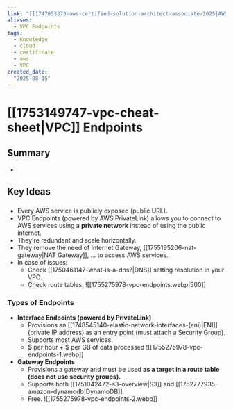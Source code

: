 ```yaml
---
link: "[[1747853373-aws-certified-solution-architect-associate-2025|AWS Certified Solution Architect Associate 2025]]"
aliases: 
  - VPC Endpoints
tags:
  - Knowledge
  - cloud
  - certificate
  - aws
  - VPC
created_date:
  "2025-08-15"
---
```

# [[1753149747-vpc-cheat-sheet|VPC]] Endpoints
## Summary
- 
## Key Ideas
### 
- Every AWS service is publicly exposed (public URL).
- VPC Endpoints (powered by AWS PrivateLink) allows you to connect to AWS services using a **private network** instead of using the public internet.
- They're redundant and scale horizontally.
- They remove the need of Internet Gateway, [[1755195206-nat-gateway|NAT Gateway]], ... to access AWS services.
- In case of issues:
	- Check [[1750461147-what-is-a-dns?|DNS]] setting resolution in your VPC.
	- Check route tables.
![[1755275978-vpc-endpoints.webp|500]]

### Types of Endpoints
- **Interface Endpoints (powered by PrivateLink)**
	- Provisions an [[1748545140-elastic-network-interfaces-(eni)|ENI]] (private IP address) as an entry point (must attach a Security Group).
	- Supports most AWS services.
	- $ per hour + $ per GB of data processed
![[1755275978-vpc-endpoints-1.webp]]
- **Gateway Endpoints**
	- Provisions a gateway and must be used **as a target in a route table (does not use security groups).**
	- Supports both [[1751042472-s3-overview|S3]] and [[1752777935-amazon-dynamodb|DynamoDB]].
	- Free.
![[1755275978-vpc-endpoints-2.webp]]


